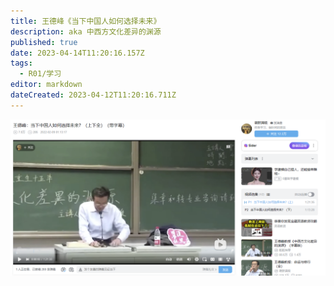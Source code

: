 ```yaml
---
title: 王德峰《当下中国人如何选择未来》
description: aka 中西方文化差异的渊源
published: true
date: 2023-04-14T11:20:16.157Z
tags:
  - R01/学习
editor: markdown
dateCreated: 2023-04-12T11:20:16.711Z
---
```


![](assets/wh.png)






